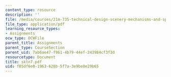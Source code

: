 ```yaml
---
content_type: resource
description: ''
file: /media/courses/21m-735-technical-design-scenery-mechanisms-and-special-effects-spring-2004/f85df6e01963628b5f7a3e9be0e29b65_sktn7.pdf
file_type: application/pdf
learning_resource_types:
- Assignments
ocw_type: OCWFile
parent_title: Assignments
parent_type: CourseSection
parent_uid: 7ab6ae47-f961-4b79-44ef-243984cf3f3d
resourcetype: Document
title: sktn7.pdf
uid: f85df6e0-1963-628b-5f7a-3e9be0e29b65
---
```

